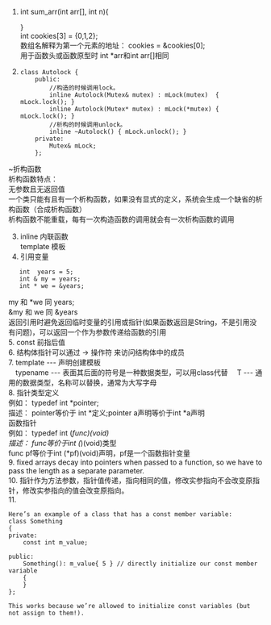 1. int sum_arr(int arr[], int n){
   
   }  
   int cookies[3] = {0,1,2};  
   数组名解释为第一个元素的地址： cookies = &cookies[0];  
   用于函数头或函数原型时 int *arr和int arr[]相同   
2. 
    ```
   class Autolock {
        public:
            //构造的时候调用lock。
            inline Autolock(Mutex& mutex) : mLock(mutex)  { mLock.lock(); }
            inline Autolock(Mutex* mutex) : mLock(*mutex) { mLock.lock(); }
            //析构的时候调用unlock。
            inline ~Autolock() { mLock.unlock(); }
        private:
            Mutex& mLock;
        };
    ```      
  ~折构函数  
 析构函数特点：  
    无参数且无返回值  
    一个类只能有且有一个析构函数，如果没有显式的定义，系统会生成一个缺省的析构函数（合成析构函数）  
    析构函数不能重载，每有一次构造函数的调用就会有一次析构函数的调用  
    
3. inline 内联函数  
   template 模板  
4. 引用变量
```
   int  years = 5; 
   int & my = years;
   int * we = &years;
```  
   my 和 *we 同 years;  
   &my 和 we 同 &years  
   返回引用时避免返回临时变量的引用或指针(如果函数返回是String，不是引用没有问题)，可以返回一个作为参数传递给函数的引用  
5. const 前指后值  
6. 结构体指针可以通过 -> 操作符 来访问结构体中的成员  
7. template --- 声明创建模板  
&emsp;typename --- 表面其后面的符号是一种数据类型，可以用class代替
&emsp;T --- 通用的数据类型，名称可以替换，通常为大写字母  
8. 指针类型定义  
例如： typedef int *pointer;  
描述： pointer等价于 int *定义;pointer a声明等价于int *a声明  
函数指针  
例如： typedef int (*func)(void)  
描述： func等价于int (*)(void)类型  
func pf等价于int (*pf)(void)声明，pf是一个函数指针变量  
9. fixed arrays decay into pointers when passed to a function, so we have to pass the length as a separate parameter.  
10. 指针作为方法参数，指针值传递，指向相同的值，修改实参指向不会改变原指针，修改实参指向的值会改变原指向。  
11. 
```
Here’s an example of a class that has a const member variable:
class Something
{
private:
    const int m_value;
 
public:
    Something(): m_value{ 5 } // directly initialize our const member variable
    {
    } 
};

This works because we’re allowed to initialize const variables (but not assign to them!).
```
